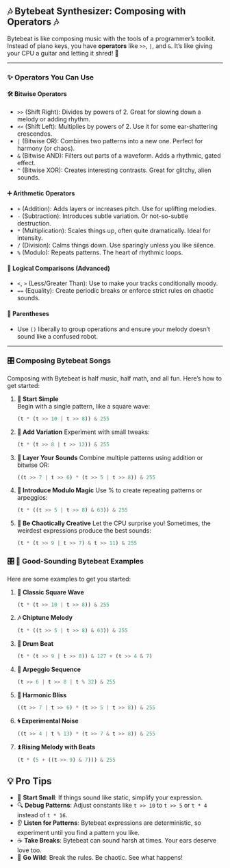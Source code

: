## 🎶 Bytebeat Synthesizer: Composing with Operators 🎶

Bytebeat is like composing music with the tools of a programmer’s toolkit. Instead of piano keys, you have **operators** like `>>`, `|`, and `&`. It’s like giving your CPU a guitar and letting it shred! 🤘

---

### ✨ **Operators You Can Use**

#### 🛠 **Bitwise Operators**
- `>>` (Shift Right): Divides by powers of 2. Great for slowing down a melody or adding rhythm.
- `<<` (Shift Left): Multiplies by powers of 2. Use it for some ear-shattering crescendos.
- `|` (Bitwise OR): Combines two patterns into a new one. Perfect for harmony (or chaos).
- `&` (Bitwise AND): Filters out parts of a waveform. Adds a rhythmic, gated effect.
- `^` (Bitwise XOR): Creates interesting contrasts. Great for glitchy, alien sounds.

#### ➕ **Arithmetic Operators**
- `+` (Addition): Adds layers or increases pitch. Use for uplifting melodies.
- `-` (Subtraction): Introduces subtle variation. Or not-so-subtle destruction.
- `*` (Multiplication): Scales things up, often quite dramatically. Ideal for intensity.
- `/` (Division): Calms things down. Use sparingly unless you like silence.
- `%` (Modulo): Repeats patterns. The heart of rhythmic loops.

#### 🧠 **Logical Comparisons (Advanced)**
- `<`, `>` (Less/Greater Than): Use to make your tracks conditionally moody.
- `==` (Equality): Create periodic breaks or enforce strict rules on chaotic sounds.

#### 🔗 **Parentheses**
- Use `()` liberally to group operations and ensure your melody doesn’t sound like a confused robot.

---

### 🎛 **Composing Bytebeat Songs**

Composing with Bytebeat is half music, half math, and all fun. Here’s how to get started:

1. **🎹 Start Simple**  
   Begin with a single pattern, like a square wave:  
   ```python
   (t * (t >> 10 | t >> 8)) & 255
   ```

2. **🔄 Add Variation**
Experiment with small tweaks:
    ```python
    (t * (t >> 8 | t >> 12)) & 255
    ```

3. **🎸 Layer Your Sounds**
Combine multiple patterns using addition or bitwise OR:
    ```python
    ((t >> 7 | t >> 6) * (t >> 5 | t >> 8)) & 255
    ```

4. **🎵 Introduce Modulo Magic**
Use % to create repeating patterns or arpeggios:
    ```python
    (t * ((t >> 5 | t >> 8) & 63)) & 255
    ```
5. **🤪 Be Chaotically Creative**
Let the CPU surprise you! Sometimes, the weirdest expressions produce the best sounds:
    ```python
    (t * (t >> 9 | t >> 7) & t >> 11) & 255
    ```

### 🎛 **🎵 Good-Sounding Bytebeat Examples**
Here are some examples to get you started:

1. **🎼 Classic Square Wave**
    ```python
    (t * (t >> 10 | t >> 8)) & 255
    ```

2. **🎶 Chiptune Melody**
    ```python
    (t * ((t >> 5 | t >> 8) & 63)) & 255
    ```

3. **🥁 Drum Beat**
    ```python
    (t * (t >> 9 | t >> 8)) & 127 + (t >> 4 & 7)
    ```

4. **🎹 Arpeggio Sequence**
    ```python
    (t >> 6 | t >> 8 | t % 32) & 255
    ```

5. **🌈 Harmonic Bliss**
    ```python
    ((t >> 7 | t >> 6) * (t >> 5 | t >> 8)) & 255
    ```

6. **🌀 Experimental Noise**
    ```python
    ((t >> 4 | t % 13) * (t >> 7 & t >> 8)) & 255
    ```
7. **⏫ Rising Melody with Beats**
    ```python
    (t * (5 + ((t >> 9) & 7))) & 255
    ```

## 💡 Pro Tips

- 🐣 **Start Small**: If things sound like static, simplify your expression.
- 🔍 **Debug Patterns**: Adjust constants like `t >> 10` to `t >> 5` or `t * 4` instead of `t * 16`.
- 👂 **Listen for Patterns**: Bytebeat expressions are deterministic, so experiment until you find a pattern you like.
- ☕ **Take Breaks**: Bytebeat can sound harsh at times. Your ears deserve love too.
- 🎨 **Go Wild**: Break the rules. Be chaotic. See what happens!



